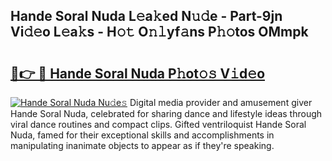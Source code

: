 ## Hande Soral Nuda L𝚎a𝚔ed N𝚞𝚍e - Part-9jn Vi𝚍𝚎o L𝚎a𝚔s - H𝚘𝚝 O𝚗𝚕yf𝚊ns P𝚑𝚘tos OMmpk

# <h2><a href="http://kf13rqw.oniu.top/?m=Hande+Soral+Nuda">🔗👉 🔴 Hande Soral Nuda P𝚑ot𝚘𝚜 V𝚒d𝚎o</a></h2>

[![Hande Soral Nuda Nu𝚍e𝚜](https://i.imgur.com/0qMVB7G.gif)](http://kf13rqw.oniu.top/?m=Hande+Soral+Nuda)
Digital media provider and amusement giver Hande Soral Nuda, celebrated for sharing dance and lifestyle ideas through viral dance routines and compact clips. Gifted ventriloquist Hande Soral Nuda, famed for their exceptional skills and accomplishments in manipulating inanimate objects to appear as if they're speaking.  
